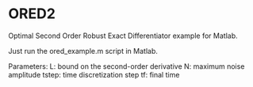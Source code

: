 # ORED2
Optimal Second Order Robust Exact Differentiator example for Matlab.

Just run the ored_example.m script in Matlab.

Parameters: 
L: bound on the second-order derivative
N: maximum noise amplitude
tstep: time discretization step
tf: final time
